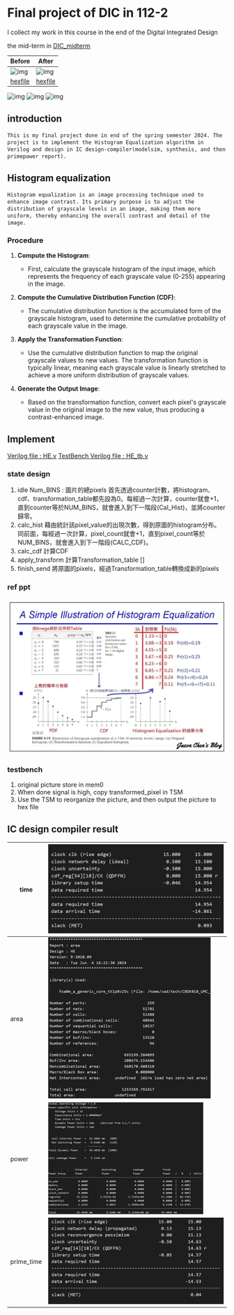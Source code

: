 # Final project of DIC in 112-2

I collect my work in this course in the end of the Digital Integrated Design

the mid-term in [DIC_midterm](DIC_midterm/readme.md)

| Before                      | After                           |
| --------------------------- | ------------------------------- |
| ![img](./covert/chickens.bmp) | ![img](./covert/chickens_o.bmp)   |
| [hexfile](./chickens.txt)      | [hexfile](./covert/chickens_o.txt) |

![img](sim_output_pics/modelsim_out.png)
![img](sim_output_pics/modelsim_out_sending.png)
![img](sim_output_pics/consume_time.png)

## introduction

    This is my final project done in end of the spring semester 2024. The project is to implement the Histogram Equalization algorithm in Verilog and design in IC design-compiler(modelsim, synthesis, and then primepower report).

## Histogram equalization

    Histogram equalization is an image processing technique used to enhance image contrast. Its primary purpose is to adjust the distribution of grayscale levels in an image, making them more uniform, thereby enhancing the overall contrast and detail of the image.

### Procedure

1. **Compute the Histogram**:

   - First, calculate the grayscale histogram of the input image, which represents the frequency of each grayscale value (0-255) appearing in the image.
2. **Compute the Cumulative Distribution Function (CDF)**:

   - The cumulative distribution function is the accumulated form of the grayscale histogram, used to determine the cumulative probability of each grayscale value in the image.
3. **Apply the Transformation Function**:

   - Use the cumulative distribution function to map the original grayscale values to new values. The transformation function is typically linear, meaning each grayscale value is linearly stretched to achieve a more uniform distribution of grayscale values.
4. **Generate the Output Image**:

   - Based on the transformation function, convert each pixel's grayscale value in the original image to the new value, thus producing a contrast-enhanced image.

## Implement

[Verilog file : HE.v](HE.v)
[TestBench Verilog file : HE_tb.v](HE_tb.v)

### state design

1. idle
   Num_BINS : 圖片的總pixels
   首先透過counter計數，將histogram、cdf、transformation_table都先設為0。每經過一次計算，counter就會+1，直到counter等於NUM_BINS，就會進入到下一階段(Cal_Hist)，並將counter歸零。
2. calc_hist
   藉由統計該pixel_value的出現次數，得到原圖的histogram分布。
   同前面，每經過一次計算，pixel_count就會+1，直到pixel_count等於NUM_BINS，就會進入到下一階段(CALC_CDF)。
3. calc_cdf
   計算CDF
4. apply_transform
   計算Transformation_table []
5. finish_send
   將原圖的pixels，經過Transformation_table轉換成新的pixels

### ref ppt

![1728246085665](image/README/1728246085665.png)

### testbench

1. original picture store in mem0
2. When done signal is high, copy transformed_pixel in TSM
3. Use the TSM to reorganize the picture, and then output the picture to hex file

## IC design compiler result

| time       | ![img](design_compiler_pics/time.png)       |
| ---------- | ----------------------------------------- |
| area       | ![img](design_compiler_pics/area.png)       |
| power      | ![img](design_compiler_pics/power.png)      |
| prime_time | ![img](design_compiler_pics/prime_time.png) |

<!-- ![1728245867558](design_compiler_pics/ic.png) -->
